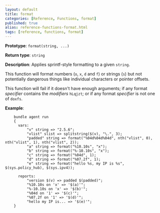 ```yaml
---
layout: default
title: format
categories: [Reference, Functions, format]
published: true
alias: reference-functions-format.html
tags: [reference, functions, format]
---
```


**Prototype**: `format(string, ...)`

**Return type**: `string`

**Description**: Applies sprintf-style formatting to a given `string`.

This function will format numbers (`o`, `x`, `d` and `f`) or strings (`s`) but 
not potentially dangerous things like individual characters or pointer 
offsets.

This function will fail if it doesn't have enough arguments; if any
format *specifier* contains the *modifiers* `hLqjzt`; or if any format
*specifier* is not one of `doxfs`.

**Example**:  

```cf3
    bundle agent run
    {
      vars:
          "v" string => "2.5.6";
          "vlist" slist => splitstring($(v), "\.", 3);
          "padded" string => format("%04d%04d%04d", nth("vlist", 0), nth("vlist", 1), nth("vlist", 2));
          "a" string => format("%10.10s", "x");
          "b" string => format("%-10.10s", "x");
          "c" string => format("%04d", 1);
          "d" string => format("%07.2f", 1);
          "e" string => format("hello %s, my IP is %s", $(sys.policy_hub), $(sys.ipv4));

      reports:
          "version $(v) => padded $(padded)";
          "%10.10s on 'x' => '$(a)'";
          "%-10.10s on 'x' => '$(b)'";
          "%04d on '1' => '$(c)'";
          "%07.2f on '1' => '$(d)'";
          "hello my IP is... => '$(e)'";
    }
```
